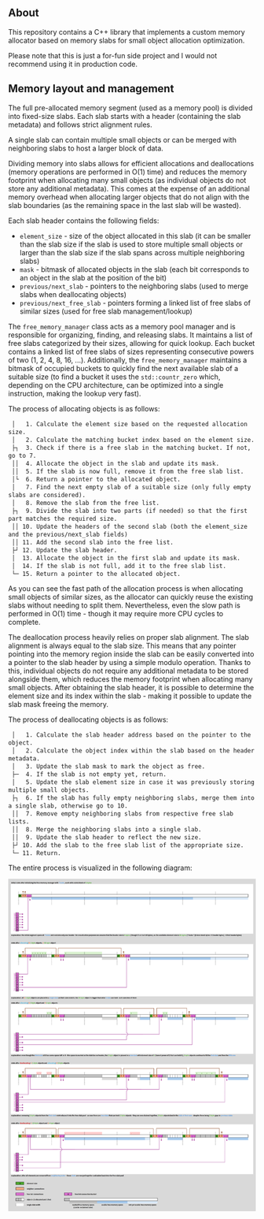 ## About

This repository contains a C++ library that implements a custom memory allocator based on memory slabs for small object allocation optimization.

Please note that this is just a for-fun side project and I would not recommend using it in production code.

## Memory layout and management

The full pre-allocated memory segment (used as a memory pool) is divided into fixed-size slabs. Each slab starts with a header (containing the slab metadata) and follows strict alignment rules.

A single slab can contain multiple small objects or can be merged with neighboring slabs to host a larger block of data.

Dividing memory into slabs allows for efficient allocations and deallocations (memory operations are performed in O(1) time) and reduces the memory footprint when allocating many small objects (as individual objects do not store any additional metadata). This comes at the expense of an additional memory overhead when allocating larger objects that do not align with the slab boundaries (as the remaining space in the last slab will be wasted).

Each slab header contains the following fields:
- `element_size` - size of the object allocated in this slab (it can be smaller than the slab size if the slab is used to store multiple small objects or larger than the slab size if the slab spans across multiple neighboring slabs)
- `mask` - bitmask of allocated objects in the slab (each bit corresponds to an object in the slab at the position of the bit)
- `previous/next_slab` - pointers to the neighboring slabs (used to merge slabs when deallocating objects)
- `previous/next_free_slab` - pointers forming a linked list of free slabs of similar sizes (used for free slab management/lookup)

The `free_memory_manager` class acts as a memory pool manager and is responsible for organizing, finding, and releasing slabs. It maintains a list of free slabs categorized by their sizes, allowing for quick lookup. Each bucket contains a linked list of free slabs of sizes representing consecutive powers of two (1, 2, 4, 8, 16, ...). Additionally, the `free_memory_manager` maintains a bitmask of occupied buckets to quickly find the next available slab of a suitable size (to find a bucket it uses the `std::countr_zero` which, depending on the CPU architecture, can be optimized into a single instruction, making the lookup very fast).

The process of allocating objects is as follows:

```
 │   1. Calculate the element size based on the requested allocation size.
 │   2. Calculate the matching bucket index based on the element size.
 ├┐  3. Check if there is a free slab in the matching bucket. If not, go to 7.
 ││  4. Allocate the object in the slab and update its mask.
 ││  5. If the slab is now full, remove it from the free slab list.
 │└  6. Return a pointer to the allocated object.
 │   7. Find the next empty slab of a suitable size (only fully empty slabs are considered).
 │   8. Remove the slab from the free list.
 ├┐  9. Divide the slab into two parts (if needed) so that the first part matches the required size.
 ││ 10. Update the headers of the second slab (both the element_size and the previous/next_slab fields)
 ││ 11. Add the second slab into the free list.
 ├┘ 12. Update the slab header.
 │  13. Allocate the object in the first slab and update its mask.
 │  14. If the slab is not full, add it to the free slab list.
 └─ 15. Return a pointer to the allocated object.
```

As you can see the fast path of the allocation process is when allocating small objects of similar sizes, as the allocator can quickly reuse the existing slabs without needing to split them. Nevertheless, even the slow path is performed in O(1) time - though it may require more CPU cycles to complete.

The deallocation process heavily relies on proper slab alignment. The slab alignment is always equal to the slab size. This means that any pointer pointing into the memory region inside the slab can be easily converted into a pointer to the slab header by using a simple modulo operation. Thanks to this, individual objects do not require any additional metadata to be stored alongside them, which reduces the memory footprint when allocating many small objects. After obtaining the slab header, it is possible to determine the element size and its index within the slab - making it possible to update the slab mask freeing the memory.

The process of deallocating objects is as follows:

```
 │   1. Calculate the slab header address based on the pointer to the object.
 │   2. Calculate the object index within the slab based on the header metadata.
 │   3. Update the slab mask to mark the object as free.
 ├─  4. If the slab is not empty yet, return.
 │   5. Update the slab element size in case it was previously storing multiple small objects.
 ├┐  6. If the slab has fully empty neighboring slabs, merge them into a single slab, otherwise go to 10.
 ││  7. Remove empty neighboring slabs from respective free slab lists.
 ││  8. Merge the neighboring slabs into a single slab.
 ││  9. Update the slab header to reflect the new size.
 ├┘ 10. Add the slab to the free slab list of the appropriate size.
 └─ 11. Return.
```

The entire process is visualized in the following diagram:

<img src="https://github.com/TomaszRewak/cpp-allocator/blob/master/resources/diagram.png?raw=true" alt="Slab Allocator Diagram" width="1200">